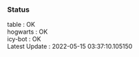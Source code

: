 ### Status


table : OK  
hogwarts : OK  
icy-bot : OK  
Latest Update : 2022-05-15 03:37:10.105150
